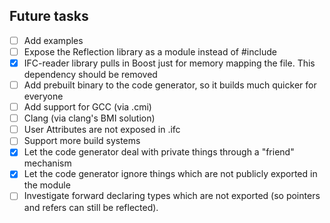 ## Future tasks
 - [ ] Add examples
 - [ ] Expose the Reflection library as a module instead of #include
 - [x] IFC-reader library pulls in Boost just for memory mapping the file. This dependency should be removed
 - [ ] Add prebuilt binary to the code generator, so it builds much quicker for everyone
 - [ ] Add support for GCC (via .cmi) 
 - [ ] Clang (via clang's BMI solution)
 - [ ] User Attributes are not exposed in .ifc 
 - [ ] Support more build systems
 - [x] Let the code generator deal with private things through a "friend" mechanism
 - [x] Let the code generator ignore things which are not publicly exported in the module
 - [ ] Investigate forward declaring types which are not exported (so pointers and refers can still be reflected).